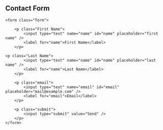 <!vmoustier html>

<html>

<head>
	<title>Lydia Payment Form</title>
	<meta charset="utf-8" />
	<link rel="stylesheet" href="style.css" type="text/css" media="all" />
</head>

<body>
	<h2>Contact Form</h2>
	
	<form class="form">
		
		<p class="First Name">
			<input type="text" name="name" id="name" placeholder="first name" />
			<label for="name">First Name</label>
		</p>
		
    <p class="Last Name">
			<input type="text" name="name" id="name" placeholder="last name" />
			<label for="name">Last Name</label>
		</p>
    
		<p class="email">
			<input type="text" name="email" id="email" placeholder="mail@example.com" />
			<label for="email">Email</label>
		</p>
			
		<p class="submit">
			<input type="submit" value="Send" />
		</p>
	</form>

</body>

</html>


